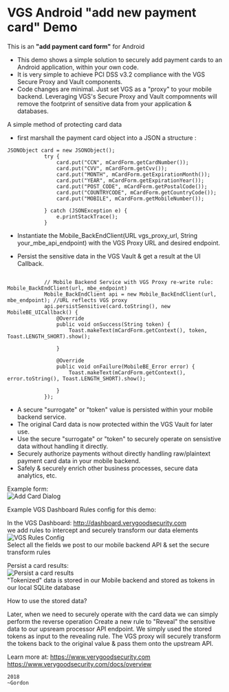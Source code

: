 # VGS Android "add new payment card" Demo

This is an **"add payment card form"** for Android

- This demo shows a simple solution to securely add payment cards to an Android application, within your own code.   
- It is very simple to achieve PCI DSS v3.2 compliance with the VGS Secure Proxy and Vault components.   
- Code changes are minimal. Just set VGS as a "proxy" to your mobile backend. Leveraging VGS's Secure Proxy and Vault compomnents will remove the footprint of sensitive data from your application & databases.

A simple method of protecting card data 
- first marshall the payment card object into a JSON a structure : 

```
JSONObject card = new JSONObject();
            try {
                card.put("CCN", mCardForm.getCardNumber());
                card.put("CVV", mCardForm.getCvv());
                card.put("MONTH", mCardForm.getExpirationMonth());
                card.put("YEAR", mCardForm.getExpirationYear());
                card.put("POST_CODE", mCardForm.getPostalCode());
                card.put("COUNTRYCODE", mCardForm.getCountryCode());
                card.put("MOBILE", mCardForm.getMobileNumber());

            } catch (JSONException e) {
                e.printStackTrace();
            }
```

- Instantiate the Mobile_BackEndClient(URL vgs_proxy_url, String your_mbe_api_endpoint) with the VGS Proxy URL and desired endpoint.    

- Persist the sensitive data in the VGS Vault & get a result at the UI Callback.  


```

            // Mobile Backend Service with VGS Proxy re-write rule: Mobile_BackEndClient(url, mbe_endpoint)
            Mobile_BackEndClient api = new Mobile_BackEndClient(url, mbe_endpoint); //URL reflects VGS proxy
            api.persistSensitive(card.toString(), new MobileBE_UICallback() {
                @Override
                public void onSuccess(String token) {
                    Toast.makeText(mCardForm.getContext(), token, Toast.LENGTH_SHORT).show();

                }

                @Override
                public void onFailure(MobileBE_Error error) {
                    Toast.makeText(mCardForm.getContext(), error.toString(), Toast.LENGTH_SHORT).show();

                }
            });
```

- A secure "surrogate" or "token" value is persisted within your mobile backend service.   
- The original Card data is now protected within the VGS Vault for later use. 
- Use the secure "surrogate" or "token" to securely operate on sensistive data without handling it directly.
- Securely authorize payments without directly handling raw/plaintext payment card data in your mobile backend. 
- Safely & securely enrich other business processes, secure data analytics, etc.

Example form:    
![Add Card Dialog](./docs/add_card_form.png)    

Example VGS Dashboard Rules config for this demo:    

In the VGS Dashboard: http://dashboard.verygoodsecurity.com  
 we add rules to intercept and securely transform our data elements    
![VGS Rules Config](./docs/rules.png)   
Select all the fields we post to our mobile backend API & set the secure transform rules

Persist a card results:     
![Persist a card results](./docs/vgs-android.png)    
"Tokenized" data is stored in our Mobile backend and stored as tokens in our local SQLite database       

How to use the stored data?

Later, when we need to securely operate with the card data we can simply perform the reverse operation
Create a new rule to "Reveal" the sensitive data to our upsream processor API endpoint. We simply used the stored tokens as input to the revealing rule. The VGS proxy will securely transform the tokens back to the original value & pass them onto the upstream API.     

Learn more at:
https://www.verygoodsecurity.com    
https://www.verygoodsecurity.com/docs/overview

```
2018
~Gordon
```

